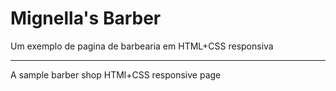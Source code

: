 # Mignella's Barber

Um exemplo de pagina de barbearia em HTML+CSS responsiva
__________________________________________

A sample barber shop HTMl+CSS  responsive page 